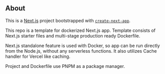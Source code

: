 ## About

This is a [Next.js](https://nextjs.org) project bootstrapped with [`create-next-app`](https://nextjs.org/docs/app/api-reference/cli/create-next-app).

This repo is a template for dockerized Next.js app.
Template consists of Next.js starter files and multi-stage production ready Dockerfile.

Next.js standalone feature is used with Docker, so app can be run directly from the Node.js,
without any serverless functions. It also utilizes Cache handler for Vercel like caching.

Project and Dockerfile use PNPM as a package manager.
